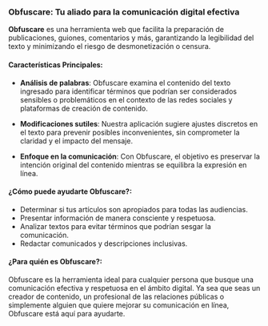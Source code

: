 ### Obfuscare: Tu aliado para la comunicación digital efectiva

**Obfuscare** es una herramienta web que facilita la preparación de publicaciones, guiones, comentarios y más, garantizando la legibilidad del texto y minimizando el riesgo de desmonetización o censura.

#### Características Principales:
- **Análisis de palabras**: Obfuscare examina el contenido del texto ingresado para identificar términos que podrían ser considerados sensibles o problemáticos en el contexto de las redes sociales y plataformas de creación de contenido.

- **Modificaciones sutiles**: Nuestra aplicación sugiere ajustes discretos en el texto para prevenir posibles inconvenientes, sin comprometer la claridad y el impacto del mensaje.

- **Enfoque en la comunicación**: Con Obfuscare, el objetivo es preservar la intención original del contenido mientras se equilibra la expresión en línea.

#### ¿Cómo puede ayudarte Obfuscare?:
- Determinar si tus artículos son apropiados para todas las audiencias.
- Presentar información de manera consciente y respetuosa.
- Analizar textos para evitar términos que podrían sesgar la comunicación.
- Redactar comunicados y descripciones inclusivas.

#### ¿Para quién es Obfuscare?:
Obfuscare es la herramienta ideal para cualquier persona que busque una comunicación efectiva y respetuosa en el ámbito digital. Ya sea que seas un creador de contenido, un profesional de las relaciones públicas o simplemente alguien que quiere mejorar su comunicación en línea, Obfuscare está aquí para ayudarte.